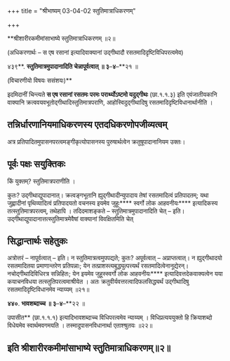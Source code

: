 +++
title = "श्रीभाष्यम् 03-04-02 स्तुतिमात्राधिकरणम्"

+++


**श्रीशारीरकमीमांसाभाष्ये स्तुतिमात्राधिकरणम् ॥२॥

(अधिकरणार्थः – स एष रसानां इत्यादिवाक्यानां उद्गीथादौ रसतमादिदृष्टिविधिपरत्वमेव)

४३९**. **स्तुतिमात्रमुपादानादिति चेन्नापूर्वत्वात् ॥ ३**–**४**–**२१ ॥

(विचारणीयो विषयः ससंशयः)**

इदमिदानीं चिन्त्यते **स एष रसानां रसतमः परमः परार्थ्योऽष्टमो यदुद्गीथः** (छा.१.१.३) इति एवंजातीयकानि वाक्यानि क्रत्ववयवभूतोद्गीथादिस्तुतिमात्रपराणि, आहोस्विदुद्गीथादिषु रसतमादिदृष्टिविधानार्थानीति ।

## तन्निर्धारणानियमाधिकरणस्य एतदधिकरणोपजीव्यत्वम्

अत्र प्रतिपादितमुपासनपरत्वमङ्गीकृत्योपासनस्य पुरुषार्थत्वेन क्रतुषूपादानानियम उक्तः।

## पूर्वः पक्षः सयुक्तिकः

किं युक्तम्? स्तुतिमात्रपराणीति ।

कुतः? उद्गीथाद्युपादानात्। क्रत्वङ्गभूतानि ह्युद्गीथादीन्युपादाय तेषां रसतमादित्वं प्रतिपादतम्; यथा जुह्वादीनां पृथिव्यादित्वं प्रतिपादयतो वचनस्य इयमेव जुहूः**** स्वर्गो लोक आहवनीयः**** इत्यादिकस्य तत्स्तुतिमात्रपरत्वम्, तथेहापि । तदिदमाशङ्कते – स्तुतिमात्रमुपादानादिति चेत् – इति। उद्गीथाद्युपादानात्तत्स्तुतिमात्रमेवैषां वाक्यानां विवक्षितमिति चेत्

## सिद्धान्तार्थः सहेतुकः

अत्रोत्तरं – नापूर्वत्वात् – इति। न स्तुतिमात्रत्वमुपपद्यते; कुतः? अपूर्वत्वात् – अप्राप्तत्वात्। न ह्युद्गीथादयो रसतमादितया प्रमाणान्तरेण प्रतिपन्नाः; येन तत्प्राशस्त्यबुद्ध्युत्पत्त्यर्थं रसतमादित्वेनानूद्येरन्। नचोद्गीथादिविधिरत्र सन्निहितः; येन इयमेव जुहूस्स्वर्गो लोक आहवनीयः**** इत्यादिवत्तदेकवाक्यत्वेन यया कयाचनविधया तत्स्तुतिपरत्वमाश्रीयेत । अतः क्रतुवीर्यवत्तरत्वादिफलसिद्ध्यर्थं उद्गीथादिषु रसतमादिदृष्टिविधानमेव न्याय्यम् ॥२१॥

**४४०**. **भावशब्दाच्च ॥ ३**–**४**–**२२ ॥

उपासीत** (छा.१.१.१) इत्यादिभावशब्दाच्च विधिपरत्वमेव न्याय्यम् । विधिप्रत्यययुक्तो हि क्रियाशब्दो विधेयमेव स्वार्थमवगमयति । तस्मादुपासनविधानार्था एताश्श्रुतयः ॥२२॥

## इति श्रीशारीरकमीमांसाभाष्ये स्तुतिमात्राधिकरणम्॥२॥


